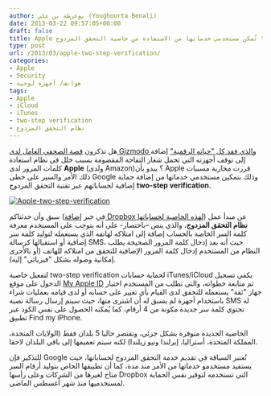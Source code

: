```yaml
---
author: يوغرطة بن علي (Youghourta Benali)
date: 2013-03-22 09:57:05+00:00
draft: false
title: Apple تُمكن مستخدمي خدماتها من الاستفادة من خاصية التحقق المزدوج two-step verification
type: post
url: /2013/03/apple-two-step-verification/
categories:
- Apple
- Security
- هواتف/ أجهزة لوحية
tags:
- Apple
- iCloud
- iTunes
- two-step verification
- نظام التحقق المزدوج
---
```


هل تذكرون [قصة الصحفي العامل لدى Gizmodo والذي فقد كل "حياته الرقمية"](http://www.it-scoop.com/2012/08/apple-amazon-security-flaws/) إضافة إلى توقف أجهزته التي تحمل شعار التفاحة المقضومة بسبب خلل في نظام استعادة كلمات المرور لدى **Apple** (ولدى Amazon)؟ يبدو بأن Apple قررت محاربة مسببات ذلك الأمر والسير على خطى Google وذلك بتمكين مستخدمي خدماتها من إضافة حماية إضافية لحساباتهم عبر تقنية التحقق المزدوج **two-step verification**.




[![Apple-two-step-verification](http://www.it-scoop.com/wp-content/uploads/2013/03/Apple-two-step-verification.png)
](http://www.it-scoop.com/wp-content/uploads/2013/03/Apple-two-step-verification.png)




سبق وأن حدثناكم (في خبر [إضافة Dropbox لهذه الخاصية لحساباتها](http://www.it-scoop.com/2012/08/dropbox-two-step-verification/)) عن مبدأ عمل **نظام التحقق المزدوج**، والذي ينص –باختصار- على أنه يتوجب على المستخدم معرفة كلمة السر الخاصة بالحساب إضافة إلى امتلاكه لهاتفه الذي يستعمله لتوليد كلمة سر إضافية أو استقبالها كرسالة SMS، حيث أنه بعد إدخال كلمة المرور الصحيحة يطلب النظام من المستخدم إدخال كلمة المرور الإضافية للتحقق من امتلاكه للهاتف (أو بالأحرى إمكانية وصوله بشكل "فيزيائي" إليه).




لتفعيل خاصية two-step verification لحماية حسابات iTunes/iCloud يكفي تسجيل الدخول على موقع [My Apple ID](http://appleid.apple.com/) ثم متابعة خطواته، والتي تطلب من المستخدم اختيار جهاز "ثقة" يستعمله للتحقق لدى القيام بأي تغيير على حسابه أو لدى قيامه بعمليات شراء باستخدام أجهزة لم يسبق له أن اشترى منها، حيث سيتم إرسال رسالة نصية SMS له تحتوي كلمة سر جديدة مكونة من 4 أرقام، كما يُمكنه الحصول على نفس الكود عبر تطبيق Find my iPhone.




الخاصية الجديدة متوفرة بشكل جزئي، وتقتصر حاليا 5 بلدان فقط (الولايات المتحدة، المملكة المتحدة، أستراليا، إيرلندا ونيو زيلندا) لكنه سيتم تعميمها إلى باقي البلدان لاحقا.




للتذكير فإن Google تُعتبر السباقة في تقديم خدمة التحقق المزدوج لحساباتها، حيث يستفيد مستخدمو خدماتها من الأمر منذ مدة، كما أن تطبيقها الخاص بتوليد أرقام السر متاح لغيرها من الشركات وعلى رأسها Dropbox التي تستخدمه لتوفير نفس الحماية لمستخدميها منذ شهر أغسطس الماضي.
